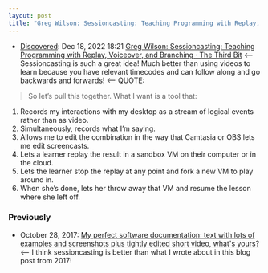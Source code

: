 ```yaml
---
layout: post
title: "Greg Wilson: Sessioncasting: Teaching Programming with Replay, Voiceover, and Branching"
---
```


* [Discovered](http://rolandtanglao.com/2020/07/29/p1-blogthis-checkvist-list-links-to-blog/): Dec 18, 2022 18:21 [Greg Wilson: Sessioncasting: Teaching Programming with Replay, Voiceover, and Branching · The Third Bit](https://third-bit.com/2022/12/18/sessioncasting/) <-- Sessioncasting is such a great idea! Much better than using videos to learn because you have relevant timecodes and can follow along and go backwards and forwards!  <-- QUOTE: 

>So let’s pull this together. What I want is a tool that:
  1. Records my interactions with my desktop as a stream of logical events rather than as video.
  2. Simultaneously, records what I’m saying.
  3. Allows me to edit the combination in the way that Camtasia or OBS lets me edit screencasts.
  4. Lets a learner replay the result in a sandbox VM on their computer or in the cloud.
  5. Lets the learner stop the replay at any point and fork a new VM to play around in.
  6.  When she’s done, lets her throw away that VM and resume the lesson where she left off.

### Previously
* October 28, 2017: [My perfect software documentation: text with lots of examples and screenshots plus tightly edited short video, what's yours?](http://rolandtanglao.com/2017/10/28/p1-ideal-documentation-text-screenshots-tightly-edited-video/)<-- I think sessioncasting is better than what I wrote about in this blog post from 2017!